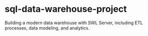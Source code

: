 # sql-data-warehouse-project
Building a modern data warehouse with SWL Server, including ETL processes, data modeling, and analytics.

